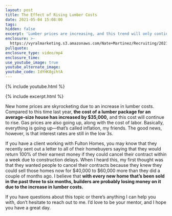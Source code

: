 ```yaml
---
layout: post
title: The Effect of Rising Lumber Costs
date: 2021-05-04 15:08:00
tags:
hidden: false
excerpt: 'Lumber prices are increasing, and this trend will only continue'
enclosure: >-
  https://vyralmarketing.s3.amazonaws.com/Nate+Martinez/Recruiting/2021/The+Effect+of+Rising+Lumber+Costs.mp4
pullquote:
enclosure_type: video/mp4
enclosure_time:
use_youtube_image: true
youtube_alternate_image:
youtube_code: IdYHK8gihtA
---
```

{% include youtube.html %}

{% include excerpt.html %}

New home prices are skyrocketing due to an increase in lumber costs. Compared to this time last year, **the cost of a lumber package for an average-size house has increased by $35,000,** and this cost will continue to rise. Gas prices are also going up, along with the cost of labor. Basically, everything is going up—that’s called inflation, my friends. The good news, however, is that interest rates are still in the low 3s.&nbsp;

If you have a client working with Fulton Homes, you may know that they recently sent out a letter to all of their homebuyers saying that they would return 100% of their earnest money if they could cancel their contract within a week due to construction delays. When I heard this, my first thought was that they wanted people to cancel their contracts because they knew they could sell those homes now for $40,000 to $60,000 more than they did a couple of months ago. I believe that **with every new home that’s been sold in the past three to six months, builders are probably losing money on it due to the increase in lumber costs.&nbsp;**

If you have questions about this topic or there’s anything I can help you with, don’t hesitate to reach out to me. I’d love to be your mentor, and I hope you have a great day.

